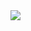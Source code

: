 
<img align="center" src="https://github-readme-stats.vercel.app/api?username=shenzhenjinma&title_color=00FFBD&show_icons=true&icon_color=00FFBD&text_color=00FFBD&bg_color=01033F&hide_title=false" />
